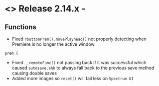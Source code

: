 # <> Release 2.14.x -

## Functions
- Fixed `rbuttonPrem().movePlayhead()` not properly detecting when Premiere is no longer the active window

`prem {`
- Fixed `__remoteFunc()` not passing back if it was successful which caused `autosave.ahk` to always fall back to the previous save method causing double saves
- Added more images so `reset()` will fail less on `Spectrum UI`